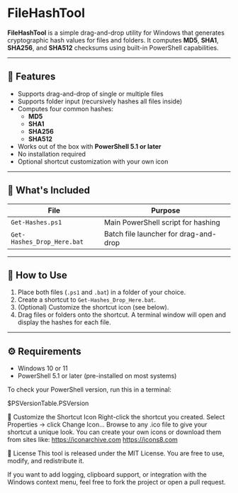 # FileHashTool

**FileHashTool** is a simple drag-and-drop utility for Windows that generates cryptographic hash values for files and folders. It computes **MD5**, **SHA1**, **SHA256**, and **SHA512** checksums using built-in PowerShell capabilities.

---

## 🔧 Features

- Supports drag-and-drop of single or multiple files
- Supports folder input (recursively hashes all files inside)
- Computes four common hashes:
  - **MD5**
  - **SHA1**
  - **SHA256**
  - **SHA512**
- Works out of the box with **PowerShell 5.1 or later**
- No installation required
- Optional shortcut customization with your own icon

---

## 📁 What's Included

| File                       | Purpose                              |
|----------------------------|---------------------------------------|
| `Get-Hashes.ps1`           | Main PowerShell script for hashing    |
| `Get-Hashes_Drop_Here.bat` | Batch file launcher for drag-and-drop |

---

## 🚀 How to Use

1. Place both files (`.ps1` and `.bat`) in a folder of your choice.
2. Create a shortcut to `Get-Hashes_Drop_Here.bat`.
3. (Optional) Customize the shortcut icon (see below).
4. Drag files or folders onto the shortcut. A terminal window will open and display the hashes for each file.

---

## ⚙️ Requirements

- Windows 10 or 11
- PowerShell 5.1 or later (pre-installed on most systems)

To check your PowerShell version, run this in a terminal:

$PSVersionTable.PSVersion

🎨 Customize the Shortcut Icon
Right-click the shortcut you created.
Select Properties → click Change Icon...
Browse to any .ico file to give your shortcut a unique look.
You can create your own icons or download them from sites like:
https://iconarchive.com
https://icons8.com

📜 License
This tool is released under the MIT License. You are free to use, modify, and redistribute it.

If you want to add logging, clipboard support, or integration with the 
Windows context menu, feel free to fork the project or open a pull 
request.
